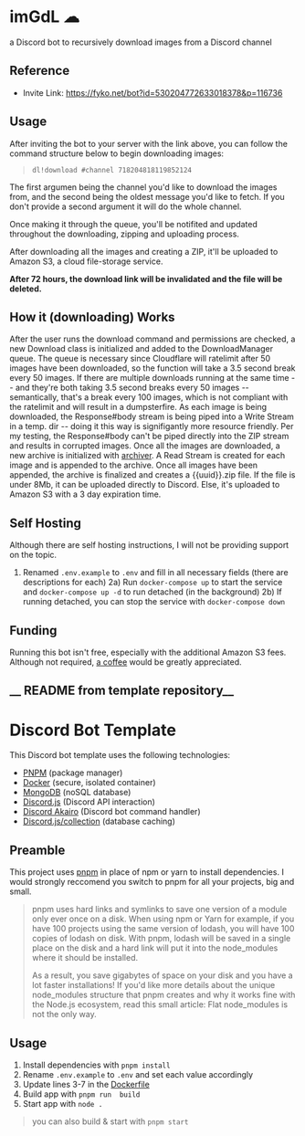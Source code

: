 # imGdL ☁
a Discord bot to recursively download images from a Discord channel

## Reference
- Invite Link: https://fyko.net/bot?id=530204772633018378&p=116736

## Usage
After inviting the bot to your server with the link above, you can follow the command structure below to begin downloading images:
> `dl!download #channel 718204818119852124`

The first argumen being the channel you'd like to download the images from, and the second being the oldest message you'd like to fetch. If you don't provide a second argument it will do the whole channel.

Once making it through the queue, you'll be notifited and updated throughout the downloading, zipping and uploading process. 

After downloading all the images and creating a ZIP, it'll be uploaded to Amazon S3, a cloud file-storage service.

**After 72 hours, the download link will be invalidated and the file will be deleted.**

## How it (downloading) Works
After the user runs the download command and permissions are checked, a new Download class is initialized and added to the DownloadManager queue. The queue is necessary since Cloudflare will ratelimit after 50 images have been downloaded, so the function will take a 3.5 second break every 50 images. If there are multiple downloads running at the same time -- and they're both taking 3.5 second breaks every 50 images -- semantically, that's a break every 100 images, which is not compliant with the ratelimit and will result in a dumpsterfire. As each image is being downloaded, the Response#body stream is being piped into a Write Stream in a temp. dir -- doing it this way is signifigantly more resource friendly. Per my testing, the Response#body can't be piped directly into the ZIP stream and results in corrupted images. Once all the images are downloaded, a new archive is initialized with [archiver](https://yarn.pm/archiver). A Read Stream is created for each image and is appended to the archive. Once all images have been appended, the archive is finalized and creates a {{uuid}}.zip file. If the file is under 8Mb, it can be uploaded directly to Discord. Else, it's uploaded to Amazon S3 with a 3 day expiration time.

## Self Hosting
Although there are self hosting instructions, I will not be providing support on the topic.

1) Renamed `.env.example` to `.env` and fill in all necessary fields (there are descriptions for each)
2a) Run `docker-compose up` to start the service and `docker-compose up -d` to run detached (in the background)
2b) If running detached, you can stop the service with `docker-compose down` 

## Funding
Running this bot isn't free, especially with the additional Amazon S3 fees. Although not required, [a coffee](https://ko-fi.com/fykos) would be greatly appreciated.

## __ README from template repository__

# Discord Bot Template
This Discord bot template uses the following technologies:
* [PNPM](https://pnpm.js.org/) (package manager)
* [Docker](https://docker.com/) (secure, isolated container)
* [MongoDB](https://mongodb.com/) (noSQL database)
* [Discord.js](https://discord.js.org/) (Discord API interaction)
* [Discord Akairo](https://discord-akairo.github.io/) (Discord bot command handler)
* [Discord.js/collection](https://github.com/discordjs/collection) (database caching)

## Preamble
This project uses [pnpm](https://pnpm.js.org) in place of npm or yarn to install dependencies.
I would strongly reccomend you switch to pnpm for all your projects, big and small.
> pnpm uses hard links and symlinks to save one version of a module only ever once on a disk. When using npm or Yarn for example, if you have 100 projects using the same version of lodash, you will have 100 copies of lodash on disk. With pnpm, lodash will be saved in a single place on the disk and a hard link will put it into the node_modules where it should be installed.
> 
> As a result, you save gigabytes of space on your disk and you have a lot faster installations! If you'd like more details about the unique node_modules structure that pnpm creates and why it works fine with the Node.js ecosystem, read this small article: Flat node_modules is not the only way.

## Usage
1. Install dependencies  with `pnpm install`
2. Rename `.env.example` to `.env` and set each value accordingly
3. Update lines 3-7 in the [Dockerfile](https://github.com/Fyko/bot-template/blob/master/Dockerfile#L3-L7)
4. Build app with `pnpm run  build`
5. Start app with `node .`
> you can  also build & start with `pnpm start`
